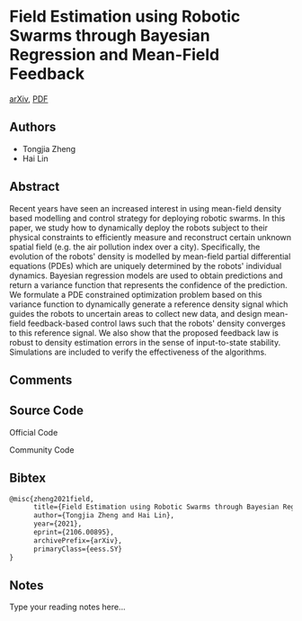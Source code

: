 
# Field Estimation using Robotic Swarms through Bayesian Regression and Mean-Field Feedback

[arXiv](https://arxiv.org/abs/2106.0895), [PDF](https://arxiv.org/pdf/2106.0895.pdf)

## Authors

- Tongjia Zheng
- Hai Lin

## Abstract

Recent years have seen an increased interest in using mean-field density based modelling and control strategy for deploying robotic swarms. In this paper, we study how to dynamically deploy the robots subject to their physical constraints to efficiently measure and reconstruct certain unknown spatial field (e.g. the air pollution index over a city). Specifically, the evolution of the robots' density is modelled by mean-field partial differential equations (PDEs) which are uniquely determined by the robots' individual dynamics. Bayesian regression models are used to obtain predictions and return a variance function that represents the confidence of the prediction. We formulate a PDE constrained optimization problem based on this variance function to dynamically generate a reference density signal which guides the robots to uncertain areas to collect new data, and design mean-field feedback-based control laws such that the robots' density converges to this reference signal. We also show that the proposed feedback law is robust to density estimation errors in the sense of input-to-state stability. Simulations are included to verify the effectiveness of the algorithms.

## Comments



## Source Code

Official Code



Community Code



## Bibtex

```tex
@misc{zheng2021field,
      title={Field Estimation using Robotic Swarms through Bayesian Regression and Mean-Field Feedback}, 
      author={Tongjia Zheng and Hai Lin},
      year={2021},
      eprint={2106.00895},
      archivePrefix={arXiv},
      primaryClass={eess.SY}
}
```

## Notes

Type your reading notes here...

